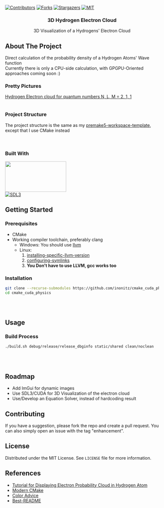 [![Contributors][contributors-shield]][contributors-url]
[![Forks][forks-shield]][forks-url]
[![Stargazers][stars-shield]][stars-url]
[![MIT][license-shield]][license-url]



<!-- PROJECT LOGO -->
<div align="center">

<h3 align="center">3D Hydrogen Electron Cloud</h3>

  <p align="center">
    3D Visualization of a Hydrogens' Electron Cloud
  </p>

</div>

<!-- ABOUT THE PROJECT -->
## About The Project
Direct calculation of the probability density of a Hydrogen Atoms' Wave function  
Currently there is only a CPU-side calculation, with GPGPU-Oriented approaches coming soon :)

### Pretty Pictures
[Hydrogen Electron cloud for quantum numbers N, L, M = 2, 1, 1](https://github.com/inonitz/cmake_cuda_physics/tree/main/electron_prob_cloud_nlm_210_inferno_colourmap.png)
<br></br>

### Project Structure
The project structure is the same as my [premake5-workspace-template](https://github.com/inonitz/premake5-workspace-template), except that I use CMake instead  
<br></br>

### Built With


[<img width="200" height="100" src="https://cmake.org/wp-content/uploads/2023/08/CMake-Logo.svg">](https://cmake.org)  
[![SDL3][SDL3.js]][SDL3-url]

<!-- GETTING STARTED -->
## Getting Started

### Prerequisites

* CMake
* Working compiler toolchain, preferably clang
  * Windows: You should use [llvm](https://github.com/llvm/llvm-project/releases)
  * Linux:
      1. [installing-specific-llvm-version](https://askubuntu.com/questions/1508260/how-do-i-install-clang-18-on-ubuntu)
      2. [configuring-symlinks](https://unix.stackexchange.com/questions/596226/how-to-change-clang-10-llvm-10-etc-to-clang-llvm-etc)
      3. **You Don't have to use LLVM, gcc works too**

### Installation
```sh
git clone --recurse-submodules https://github.com/inonitz/cmake_cuda_physics/cmake_cuda_physics.git
cd cmake_cuda_physics
```
<br></br>

<!-- USAGE EXAMPLES -->
## Usage

### Build Process

```sh
./build.sh debug/release/release_dbginfo static/shared clean/noclean
```

<br></br>

<!-- ROADMAP -->
## Roadmap

* Add ImGui for dynamic images
* Use SDL3/CUDA for 3D Visualization of the electron cloud
* Use/Develop an Equation Solver, instead of hardcoding result

<!-- CONTRIBUTING -->
## Contributing

If you have a suggestion, please fork the repo and create a pull request. You can also simply open an issue with the tag "enhancement".  

<!-- LICENSE -->
## License

Distributed under the MIT License. See `LICENSE` file for more information.

<!-- ACKNOWLEDGEMENTS -->
<!-- ## Acknowledgement -->

<!-- References -->
## References

* [Tutorial for Displaying Electron Probability Cloud in Hydrogen Atom](medium.com/@apsandiwan93/electron-probability-cloud-in-hydrogen-atom-c8702bd24d01)
* [Modern CMake](cliutils.gitlab.io/modern-cmake/README.html)
* [Color Advice](https://www.kennethmoreland.com/color-advice)
* [Best-README](https://github.com/othneildrew/Best-README-Template)




<!-- MARKDOWN LINKS & IMAGES -->
<!-- https://www.markdownguide.org/basic-syntax/#reference-style-links -->
[contributors-shield]: https://img.shields.io/github/contributors/inonitz/cmake_cuda_physics?style=for-the-badge&color=blue
[contributors-url]: https://github.com/inonitz/cmake_cuda_physics/graphs/contributors
[forks-shield]: https://img.shields.io/github/forks/inonitz/cmake_cuda_physics?style=for-the-badge&color=blue
[forks-url]: https://github.com/inonitz/cmake_cuda_physics/network/members
[stars-shield]: https://img.shields.io/github/stars/inonitz/cmake_cuda_physics?style=for-the-badge&color=blue
[stars-url]: https://github.com/inonitz/cmake_cuda_physics/stargazers
[issues-shield]: https://img.shields.io/github/issues/inonitz/cmake_cuda_physics.svg?style=for-the-badge
[issues-url]: https://github.com/inonitz/cmake_cuda_physics/issues
[license-shield]: https://img.shields.io/github/license/inonitz/cmake_cuda_physics?style=for-the-badge
[license-url]: https://github.com/inonitz/cmake_cuda_physics/blob/main/LICENSE
[linkedin-shield]: https://img.shields.io/badge/-LinkedIn-black.svg?style=for-the-badge&logo=linkedin&colorB=555
[linkedin-url]: https://linkedin.com/in/linkedin_username

[SDL3-url]: https://github.com/libsdl-org
[SDL3.js]: https://libsdl.org/media/SDL_logo.png